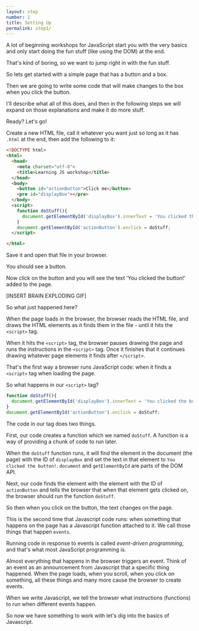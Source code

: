 ```yaml
---
layout: step
number: 1
title: Setting Up
permalink: step1/
---
```


A lot of beginning workshops for JavaScript start you with the very basics and only start doing the fun stuff (like using the DOM) at the end.

That's kind of boring, so we want to jump right in with the fun stuff.

So lets get started with a simple page that has a button and a box.

Then we are going to write some code that will make changes to the box when you click the button.

I'll describe what all of this does, and then in the following steps we will expand on those explanations and make it do more stuff.

Ready?  Let's go!

Create a new HTML file, call it whatever you want just so long as it has `.html` at the end, then add the following to it:

```html
<!DOCTYPE html>
<html>
  <head>
    <meta charset="utf-8">
    <title>Learning JS workshop</title>
  </head>
  <body>
    <button id="actionButton">Click me</button>
    <pre id="displayBox"></pre>
  </body>
  <script>
    function doStuff(){
      document.getElementById('displayBox').innerText = 'You clicked the button!';
    }
    document.getElementById('actionButton').onclick = doStuff;
  </script>

</html>
```

Save it and open that file in your browser.

You should see a button.

Now click on the button and you will see the text 'You clicked the button!' added to the page.

[INSERT BRAIN EXPLODING GIF]

So what just happened here?

When the page loads in the browser, the browser reads the HTML file, and draws the HTML elements as it finds them in the file - until it hits the `<script>` tag.  

When it hits the `<script>` tag, the browser pauses drawing the page and runs the instructions in the `<script>` tag. 
Once it finishes that it continues drawing whatever page elements it finds after `</script>`.

That's the first way a browser runs JavaScript code: when it finds a `<script>` tag when loading the page.

So what happens in our `<script>` tag?

```javascript
function doStuff(){
  document.getElementById('displayBox').innerText = 'You clicked the button!';
}
document.getElementById('actionButton').onclick = doStuff;
```

The code in our tag does two things. 

First, our code creates a function which we named `doStuff`. 
A function is a way of providing a chunk of code to run later.

When the `doStuff` function runs, it will find the element in the document (the page) with the ID of `displayBox` and set the text in that element to `You clicked the button!`. 
`document` and `getElementById` are parts of the DOM API.

Next, our code finds the element with the element with the ID of `actionButton` and tells the browser that when that element gets clicked on, the browser should run the function `doStuff`.

So then when you click on the button, the text changes on the page.  

This is the second time that Javascript code runs: when something that happens on the page has a Javascript function attached to it. 
We call those things that happen `events`.

Running code in response to events is called *event-driven programming*, and that's what most JavaScript programming is.

Almost everything that happens in the browser triggers an event. 
Think of an event as an announcement from Javascript that a specific thing happened. 
When the page loads, when you scroll, when you click on something, all these things and many more cause the browser to create events.

When we write Javascript, we tell the browser what instructions (functions) to run when different events happen.

So now we have something to work with let's dig into the basics of Javascript.
